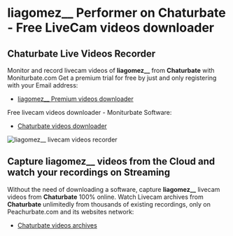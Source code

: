 # liagomez__ Performer on Chaturbate - Free LiveCam videos downloader

## Chaturbate Live Videos Recorder

Monitor and record livecam videos of **liagomez__** from **Chaturbate** with Moniturbate.com
Get a premium trial for free by just and only registering with your Email address:
* [liagomez__ Premium videos downloader](https://moniturbate.com/request-demo-licence-key.html)

Free livecam videos downloader - Moniturbate Software:
* [Chaturbate videos downloader](https://moniturbate.com/moniturbate-download-software.html)

![liagomez__ livecam videos recorder](https://peachurnet.com/templates/moniturbate-software.png)


## Capture liagomez__ videos from the Cloud and watch your recordings on Streaming

Without the need of downloading a software, capture **liagomez__** livecam videos from **Chaturbate** 100% online.
Watch Livecam archives from **Chaturbate** unlimitedly from thousands of existing recordings, only on Peachurbate.com and its websites network:
* [Chaturbate videos archives](https://peachurnet.com/)